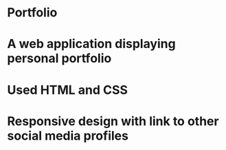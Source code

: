 # Portfolio
# A web application displaying personal portfolio
# Used HTML and CSS
# Responsive design with link to other social media profiles
